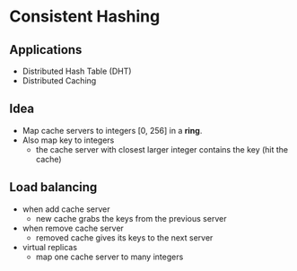 Consistent Hashing
===

Applications
---
* Distributed Hash Table (DHT)
* Distributed Caching

Idea
---
* Map cache servers to integers [0, 256] in a **ring**.
* Also map key to integers
  * the cache server with closest larger integer contains the key (hit the cache)

Load balancing
---
* when add cache server
  * new cache grabs the keys from the previous server
* when remove cache server
  * removed cache gives its keys to the next server
* virtual replicas
  * map one cache server to many integers

